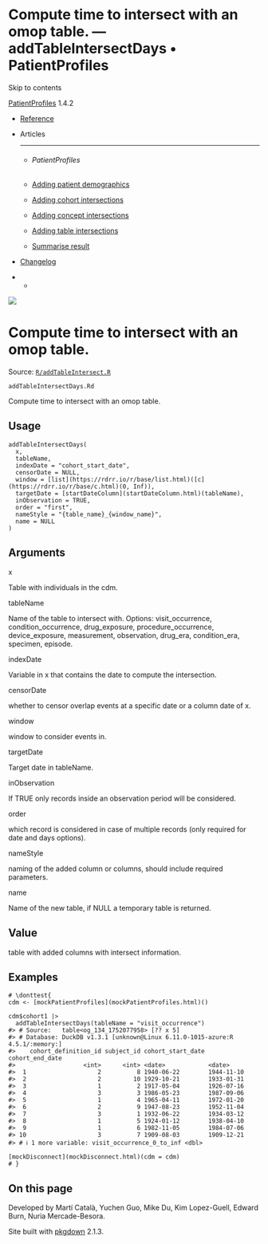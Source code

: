 # Compute time to intersect with an omop table. — addTableIntersectDays • PatientProfiles

Skip to contents

[PatientProfiles](../index.html) 1.4.2

  * [Reference](../reference/index.html)
  * Articles
    * * * *

    * ###### PatientProfiles

    * [Adding patient demographics](../articles/demographics.html)
    * [Adding cohort intersections](../articles/cohort-intersect.html)
    * [Adding concept intersections](../articles/concept-intersect.html)
    * [Adding table intersections](../articles/table-intersect.html)
    * [Summarise result](../articles/summarise.html)
  * [Changelog](../news/index.html)


  *   * [](https://github.com/darwin-eu/PatientProfiles/)



![](../logo.png)

# Compute time to intersect with an omop table.

Source: [`R/addTableIntersect.R`](https://github.com/darwin-eu/PatientProfiles/blob/v1.4.2/R/addTableIntersect.R)

`addTableIntersectDays.Rd`

Compute time to intersect with an omop table.

## Usage
    
    
    addTableIntersectDays(
      x,
      tableName,
      indexDate = "cohort_start_date",
      censorDate = NULL,
      window = [list](https://rdrr.io/r/base/list.html)([c](https://rdrr.io/r/base/c.html)(0, Inf)),
      targetDate = [startDateColumn](startDateColumn.html)(tableName),
      inObservation = TRUE,
      order = "first",
      nameStyle = "{table_name}_{window_name}",
      name = NULL
    )

## Arguments

x
    

Table with individuals in the cdm.

tableName
    

Name of the table to intersect with. Options: visit_occurrence, condition_occurrence, drug_exposure, procedure_occurrence, device_exposure, measurement, observation, drug_era, condition_era, specimen, episode.

indexDate
    

Variable in x that contains the date to compute the intersection.

censorDate
    

whether to censor overlap events at a specific date or a column date of x.

window
    

window to consider events in.

targetDate
    

Target date in tableName.

inObservation
    

If TRUE only records inside an observation period will be considered.

order
    

which record is considered in case of multiple records (only required for date and days options).

nameStyle
    

naming of the added column or columns, should include required parameters.

name
    

Name of the new table, if NULL a temporary table is returned.

## Value

table with added columns with intersect information.

## Examples
    
    
    # \donttest{
    cdm <- [mockPatientProfiles](mockPatientProfiles.html)()
    
    cdm$cohort1 |>
      addTableIntersectDays(tableName = "visit_occurrence")
    #> # Source:   table<og_134_1752077958> [?? x 5]
    #> # Database: DuckDB v1.3.1 [unknown@Linux 6.11.0-1015-azure:R 4.5.1/:memory:]
    #>    cohort_definition_id subject_id cohort_start_date cohort_end_date
    #>                   <int>      <int> <date>            <date>         
    #>  1                    2          8 1940-06-22        1944-11-10     
    #>  2                    2         10 1929-10-21        1933-01-31     
    #>  3                    1          2 1917-05-04        1926-07-16     
    #>  4                    3          3 1986-05-23        1987-09-06     
    #>  5                    1          4 1965-04-11        1972-01-20     
    #>  6                    2          9 1947-08-23        1952-11-04     
    #>  7                    3          1 1932-06-22        1934-03-12     
    #>  8                    1          5 1924-01-12        1938-04-10     
    #>  9                    1          6 1982-11-05        1984-07-06     
    #> 10                    3          7 1909-08-03        1909-12-21     
    #> # ℹ 1 more variable: visit_occurrence_0_to_inf <dbl>
    
    [mockDisconnect](mockDisconnect.html)(cdm = cdm)
    # }
    
    

## On this page

Developed by Martí Català, Yuchen Guo, Mike Du, Kim Lopez-Guell, Edward Burn, Nuria Mercade-Besora.

Site built with [pkgdown](https://pkgdown.r-lib.org/) 2.1.3.
